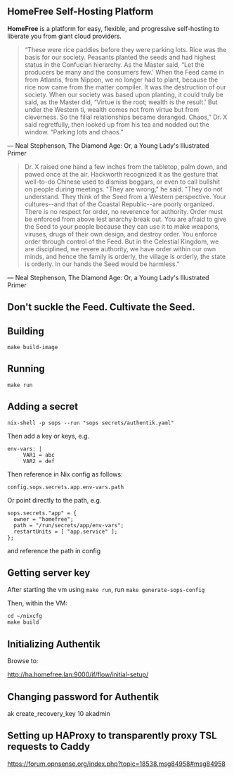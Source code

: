 ## HomeFree Self-Hosting Platform

**HomeFree** is a platform for easy, flexible, and progressive self-hosting to
liberate you from giant cloud providers.

> “These were rice paddies before they were parking lots. Rice was the basis for our society. Peasants planted the seeds and had highest status in the Confucian hierarchy. As the Master said, “Let the producers be many and the consumers few.' When the Feed came in from Atlantis, from Nippon, we no longer had to plant, because the rice now came from the matter compiler. It was the destruction of our society. When our society was based upon planting, it could truly be said, as the Master did, “Virtue is the root; wealth is the result.' But under the Western ti, wealth comes not from virtue but from cleverness. So the filial relationships became deranged. Chaos,” Dr. X said regretfully, then looked up from his tea and nodded out the window. “Parking lots and chaos.”

― Neal Stephenson, The Diamond Age: Or, a Young Lady's Illustrated Primer

> Dr. X raised one hand a few inches from the tabletop, palm down, and pawed once at the air. Hackworth recognized it as the gesture that well-to-do Chinese used to dismiss beggars, or even to call bullshit on people during meetings. "They are wrong," he said. "They do not understand. They think of the Seed from a Western perspective. Your cultures--and that of the Coastal Republic--are poorly organized. There is no respect for order, no reverence for authority. Order must be enforced from above lest anarchy break out. You are afraid to give the Seed to your people because they can use it to make weapons, viruses, drugs of their own design, and destroy order. You enforce order through control of the Feed. But in the Celestial Kingdom, we are disciplined, we revere authority, we have order within our own minds, and hence the family is orderly, the village is orderly, the state is orderly. In our hands the Seed would be harmless."

― Neal Stephenson, The Diamond Age: Or, a Young Lady's Illustrated Primer

## Don't suckle the Feed. Cultivate the Seed.

## Building

```
make build-image
```

## Running

```
make run
```

## Adding a secret

```
nix-shell -p sops --run "sops secrets/authentik.yaml"
```

Then add a key or keys, e.g.

```
env-vars: |
     VAR1 = abc
     VAR2 = def
```

Then reference in Nix config as follows:

```
config.sops.secrets.app.env-vars.path
```

Or point directly to the path, e.g.
```
sops.secrets."app" = {
  owner = "homefree";
  path = "/run/secrets/app/env-vars";
  restartUnits = [ "app.service" ];
};
```
and reference the path in config

## Getting server key

After starting the vm using `make run`, run `make generate-sops-config`

Then, within the VM:

```
cd ~/nixcfg
make build
```

## Initializing Authentik

Browse to:

http://ha.homefree.lan:9000/if/flow/initial-setup/

## Changing password for Authentik

ak create_recovery_key 10 akadmin

## Setting up HAProxy to transparently proxy TSL requests to Caddy

https://forum.opnsense.org/index.php?topic=18538.msg84958#msg84958
